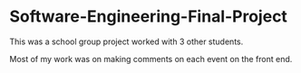 # Software-Engineering-Final-Project

This was a school group project worked with 3 other students. 

Most of my work was on making comments on each event on the front end. 

